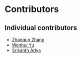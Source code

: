 # Contributors

## Individual contributors

* [Zhanqun Zhang](https://github.com/zhangzhanqun)
* [Wenhui Yu](https://github.com/wenhuiuy)
* [Srikanth Adya](https://github.com/kanthadya)
